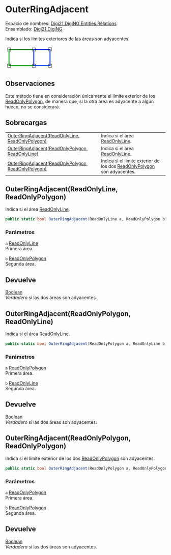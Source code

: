 # OuterRingAdjacent

Espacio de nombres: [Digi21.DigiNG.Entities.Relations](/digi3d-net/programacion/.net/referencia/digi21.diging/digi21.diging.entities.relations/)  
Ensamblado: [Digi21.DigiNG](/digi3d-net/programacion/.net/referencia/digi21.diging.plugin/digi21.diging/)

Indica si los límites exteriores de las áreas son adyacentes.

![&#xC1;rea adyacente &#xE1;rea](../../../../../../../../.gitbook/assets/areaadyacentearea.png)

## Observaciones

Este método tiene en consideración únicamente el límite exterior de los [ReadOnlyPolygon](/digi3d-net/programacion/.net/referencia/digi21.diging/digi21.diging.entities/clases/readonlypolygon/), de manera que, si la otra área es adyacente a algún hueco, no se considerará.

## Sobrecargas

|  |  |
| :--- | :--- |
| [OuterRingAdjacent\(ReadOnlyLine, ReadOnlyPolygon\)](outerringadjacent.md#outerringadjacent-readonlyline-readonlypolygon) | Indica si el área [ReadOnlyLine](/digi3d-net/programacion/.net/referencia/digi21.diging/digi21.diging.entities/clases/readonlyline/). |
| [OuterRingAdjacent\(ReadOnlyPolygon, ReadOnlyLine\)](outerringadjacent.md#outerringadjacent-readonlypolygon-readonlyline) | Indica si el área [ReadOnlyLine](/digi3d-net/programacion/.net/referencia/digi21.diging/digi21.diging.entities/clases/readonlyline/). |
| [OuterRingAdjacent\(ReadOnlyPolygon, ReadOnlyPolygon\)](outerringadjacent.md#outerringadjacent-readonlypolygon-readonlypolygon) | Indica si el límite exterior de los dos  [ReadOnlyPolygon](/digi3d-net/programacion/.net/referencia/digi21.diging/digi21.diging.entities/clases/readonlypolygon/) son adyacentes. |

## OuterRingAdjacent\(ReadOnlyLine, ReadOnlyPolygon\)

Indica si el área [ReadOnlyLine](/digi3d-net/programacion/.net/referencia/digi21.diging/digi21.diging.entities/clases/readonlyline/).

```csharp
public static bool OuterRingAdjacent(ReadOnlyLine a, ReadOnlyPolygon b) 
```

### Parámetros

`a` [ReadOnlyLine](/digi3d-net/programacion/.net/referencia/digi21.diging/digi21.diging.entities/clases/readonlyline/)  
Primera área.

`b` [ReadOnlyPolygon](/digi3d-net/programacion/.net/referencia/digi21.diging/digi21.diging.entities/clases/readonlypolygon/)  
Segunda área.

## Devuelve

[Boolean](https://docs.microsoft.com/en-us/dotnet/api/system.boolean?view=net-5.0)  
_Verdadero_ si las dos áreas son adyacentes.

## OuterRingAdjacent\(ReadOnlyPolygon, ReadOnlyLine\)

Indica si el área [ReadOnlyLine](/digi3d-net/programacion/.net/referencia/digi21.diging/digi21.diging.entities/clases/readonlyline/).

```csharp
public static bool OuterRingAdjacent(ReadOnlyPolygon a, ReadOnlyLine b)
```

### Parámetros

`a` [ReadOnlyPolygon](/digi3d-net/programacion/.net/referencia/digi21.diging/digi21.diging.entities/clases/readonlypolygon/)  
Primera área.

`b` [ReadOnlyLine](/digi3d-net/programacion/.net/referencia/digi21.diging/digi21.diging.entities/clases/readonlyline/)  
Segunda área.

## Devuelve

[Boolean](https://docs.microsoft.com/en-us/dotnet/api/system.boolean?view=net-5.0)  
_Verdadero_ si las dos áreas son adyacentes.

## OuterRingAdjacent\(ReadOnlyPolygon, ReadOnlyPolygon\)

Indica si el límite exterior de los dos  [ReadOnlyPolygon](/digi3d-net/programacion/.net/referencia/digi21.diging/digi21.diging.entities/clases/readonlypolygon/) son adyacentes.

```csharp
public static bool OuterRingAdjacent(ReadOnlyPolygon a, ReadOnlyPolygon b)
```

### Parámetros

`a` [ReadOnlyPolygon](/digi3d-net/programacion/.net/referencia/digi21.diging/digi21.diging.entities/clases/readonlypolygon/)  
Primera área.

`b` [ReadOnlyPolygon](/digi3d-net/programacion/.net/referencia/digi21.diging/digi21.diging.entities/clases/readonlypolygon/)  
Segunda área.

## Devuelve

[Boolean](https://docs.microsoft.com/en-us/dotnet/api/system.boolean?view=net-5.0)  
_Verdadero_ si las dos áreas son adyacentes.

